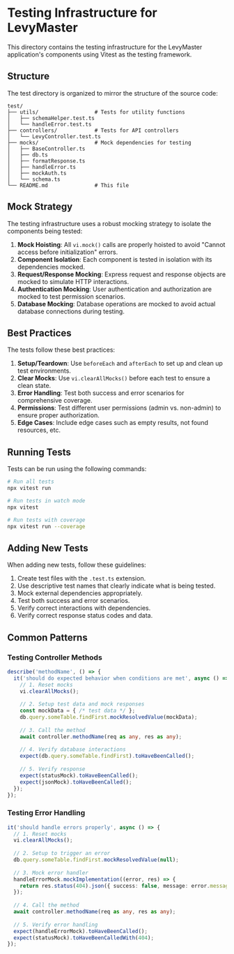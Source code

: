 # Testing Infrastructure for LevyMaster

This directory contains the testing infrastructure for the LevyMaster application's components using Vitest as the testing framework.

## Structure

The test directory is organized to mirror the structure of the source code:

```
test/
├── utils/                  # Tests for utility functions
│   ├── schemaHelper.test.ts
│   └── handleError.test.ts
├── controllers/            # Tests for API controllers
│   └── LevyController.test.ts
├── mocks/                  # Mock dependencies for testing
│   ├── BaseController.ts
│   ├── db.ts
│   ├── formatResponse.ts
│   ├── handleError.ts
│   ├── mockAuth.ts
│   └── schema.ts
└── README.md               # This file
```

## Mock Strategy

The testing infrastructure uses a robust mocking strategy to isolate the components being tested:

1. **Mock Hoisting**: All `vi.mock()` calls are properly hoisted to avoid "Cannot access before initialization" errors.
2. **Component Isolation**: Each component is tested in isolation with its dependencies mocked.
3. **Request/Response Mocking**: Express request and response objects are mocked to simulate HTTP interactions.
4. **Authentication Mocking**: User authentication and authorization are mocked to test permission scenarios.
5. **Database Mocking**: Database operations are mocked to avoid actual database connections during testing.

## Best Practices

The tests follow these best practices:

1. **Setup/Teardown**: Use `beforeEach` and `afterEach` to set up and clean up test environments.
2. **Clear Mocks**: Use `vi.clearAllMocks()` before each test to ensure a clean state.
3. **Error Handling**: Test both success and error scenarios for comprehensive coverage.
4. **Permissions**: Test different user permissions (admin vs. non-admin) to ensure proper authorization.
5. **Edge Cases**: Include edge cases such as empty results, not found resources, etc.

## Running Tests

Tests can be run using the following commands:

```bash
# Run all tests
npx vitest run

# Run tests in watch mode
npx vitest

# Run tests with coverage
npx vitest run --coverage
```

## Adding New Tests

When adding new tests, follow these guidelines:

1. Create test files with the `.test.ts` extension.
2. Use descriptive test names that clearly indicate what is being tested.
3. Mock external dependencies appropriately.
4. Test both success and error scenarios.
5. Verify correct interactions with dependencies.
6. Verify correct response status codes and data.

## Common Patterns

### Testing Controller Methods

```typescript
describe('methodName', () => {
  it('should do expected behavior when conditions are met', async () => {
    // 1. Reset mocks
    vi.clearAllMocks();
    
    // 2. Setup test data and mock responses
    const mockData = { /* test data */ };
    db.query.someTable.findFirst.mockResolvedValue(mockData);
    
    // 3. Call the method
    await controller.methodName(req as any, res as any);
    
    // 4. Verify database interactions
    expect(db.query.someTable.findFirst).toHaveBeenCalled();
    
    // 5. Verify response
    expect(statusMock).toHaveBeenCalled();
    expect(jsonMock).toHaveBeenCalled();
  });
});
```

### Testing Error Handling

```typescript
it('should handle errors properly', async () => {
  // 1. Reset mocks
  vi.clearAllMocks();
  
  // 2. Setup to trigger an error
  db.query.someTable.findFirst.mockResolvedValue(null);
  
  // 3. Mock error handler
  handleErrorMock.mockImplementation((error, res) => {
    return res.status(404).json({ success: false, message: error.message });
  });
  
  // 4. Call the method
  await controller.methodName(req as any, res as any);
  
  // 5. Verify error handling
  expect(handleErrorMock).toHaveBeenCalled();
  expect(statusMock).toHaveBeenCalledWith(404);
});
```